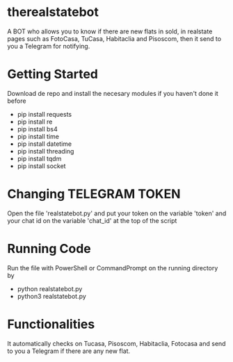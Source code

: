 # therealstatebot
A BOT who allows you to know if there are new flats in sold, in realstate pages such as FotoCasa, TuCasa, Habitaclia and Pisoscom, then it send to you a Telegram for notifying.
# Getting Started
Download de repo and install the necesary modules if you haven't done it before
* pip install requests
* pip install re
* pip install bs4
* pip install time
* pip install datetime
* pip install threading
* pip install tqdm
* pip install socket
# Changing TELEGRAM TOKEN
Open the file 'realstatebot.py' and put your token on the variable 'token' and your chat id on the variable 'chat_id' at the top of the script
# Running Code
Run the file with PowerShell or CommandPrompt on the running directory by
* python realstatebot.py
* python3 realstatebot.py
# Functionalities
It automatically checks on Tucasa, Pisoscom, Habitaclia, Fotocasa and send to you a Telegram if there are any new flat.
